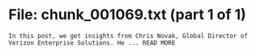 ﻿# File: chunk_001069.txt (part 1 of 1)
```
In this post, we get insights from Chris Novak, Global Director of Verizon Enterprise Solutions. He ... READ MORE
```

